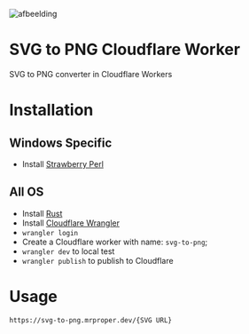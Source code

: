 ![afbeelding](https://user-images.githubusercontent.com/33700526/207815865-9b471652-5723-4d35-8847-dce0fb9701eb.png)

# SVG to PNG Cloudflare Worker

SVG to PNG converter in Cloudflare Workers

# Installation

## Windows Specific
- Install [Strawberry Perl](https://strawberryperl.com/)

## All OS
- Install [Rust](https://www.rust-lang.org/tools/install)
- Install [Cloudflare Wrangler](https://developers.cloudflare.com/workers/cli-wrangler/install-update)
- `wrangler login`
- Create a Cloudflare worker with name: `svg-to-png`;
- `wrangler dev` to local test
- `wrangler publish` to publish to Cloudflare

# Usage

`https://svg-to-png.mrproper.dev/{SVG URL}`

[Demo]: https://svg-to-png.mrproper.dev/https://docs.tandoor.dev/logo_color.svg
